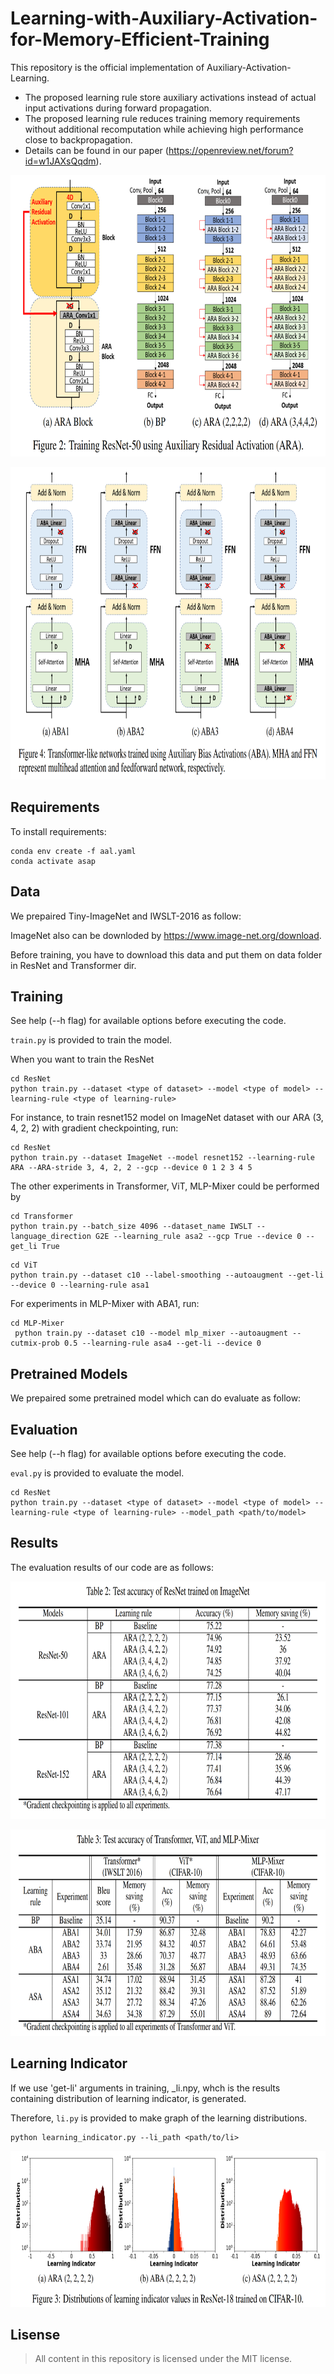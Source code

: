 # Learning-with-Auxiliary-Activation-for-Memory-Efficient-Training

This repository is the official implementation of Auxiliary-Activation-Learning. 

+ The proposed learning rule store auxiliary activations instead of actual input activations during forward propagation.
+ The proposed learning rule reduces training memory requirements without additional recomputation while achieving high performance close to backpropagation.
+ Details can be found in our paper (https://openreview.net/forum?id=w1JAXsQqdm).  

<p align="center"><img src="./Fig/ARA_Block.png"  width="760" height="450">
 
<p align="center"><img src="./Fig/ABA_Transformer.png"  width="850" height="500">

## Requirements

To install requirements:

```setup
conda env create -f aal.yaml
conda activate asap
```
## Data 

We prepaired Tiny-ImageNet and IWSLT-2016 as follow:
 
ImageNet also can be downloded by https://www.image-net.org/download.
 
Before training, you have to download this data and put them on data folder in ResNet and Transformer dir. 
 
## Training

See help (--h flag) for available options before executing the code.

`train.py` is provided to train the model.
 
 When you want to train the ResNet
 
```train
cd ResNet
python train.py --dataset <type of dataset> --model <type of model> --learning-rule <type of learning-rule> 
```

For instance, to train resnet152 model on ImageNet dataset with our ARA (3, 4, 2, 2) with gradient checkpointing, run:

```train_res18
cd ResNet
python train.py --dataset ImageNet --model resnet152 --learning-rule ARA --ARA-stride 3, 4, 2, 2 --gcp --device 0 1 2 3 4 5
```

The other experiments in Transformer, ViT, MLP-Mixer could be performed by 
 
```train_res18
cd Transformer
python train.py --batch_size 4096 --dataset_name IWSLT --language_direction G2E --learning_rule asa2 --gcp True --device 0 --get_li True
```

```train_res18
cd ViT
python train.py --dataset c10 --label-smoothing --autoaugment --get-li --device 0 --learning-rule asa1
```

For experiments in MLP-Mixer with ABA1, run:

```train_res18
cd MLP-Mixer
 python train.py --dataset c10 --model mlp_mixer --autoaugment --cutmix-prob 0.5 --learning-rule asa4 --get-li --device 0
```

 
 
## Pretrained Models
 
 We prepaired some pretrained model which can do evaluate as follow: 
 
## Evaluation

See help (--h flag) for available options before executing the code.

`eval.py` is provided to evaluate the model.

```eval
cd ResNet
python train.py --dataset <type of dataset> --model <type of model> --learning-rule <type of learning-rule> --model_path <path/to/model>
```


## Results

The evaluation results of our code are as follows:
  
<p align="center"><img src="./Fig/ARA_Results.png"  width="750" height="380">
  
<p align="center"><img src="./Fig/ABA_Results.png"  width="750" height="330">

## Learning Indicator

 If we use 'get-li' arguments in training, <experiments>_li.npy, whch is the results containing distribution of learning indicator, is generated. 
 
 Therefore, `li.py` is provided to make graph of the learning distributions.

```li
python learning_indicator.py --li_path <path/to/li>
```

 <p align="center"><img src="./Fig/Learning Indicator.png"  width="750" height="250">
 
 ## Lisense

> All content in this repository is licensed under the MIT license. 

